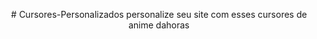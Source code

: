 <p align="center">
# Cursores-Personalizados
personalize seu site com esses cursores de anime dahoras
</p>
